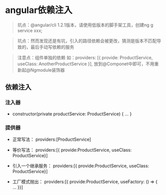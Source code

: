 # angular依赖注入

> 坑点：@angular/cli 1.2.1版本，请使用低版本的脚手架工具，创建ng g service xxx;

> 坑点：然而发现还是有坑，引入的路径依赖会被更改，猜测是版本不匹配导致的，最后手动写依赖的服务

> 注意点：组件单独的依赖 如：providers: [{ provide: ProductService, useClass: AnotherProductService }],
  放到@Componet中即可，不用重新起@Ngmodule装饰器

## 依赖注入

### 注入器

+ constructor(private productService: ProductService) { ... }

### 提供器

+ 正常写法：         providers:[ProductService]

+ 等价写法：         providers:[{ provide:ProductService, useClass: ProductService}]

+ 引入一个继承服务：  providers:[{ provide:ProductService, useClass: ProductService}]

+ 工厂模式抛出：  providers:[{ provide:ProductService, useFactory: () => { ... }}]
